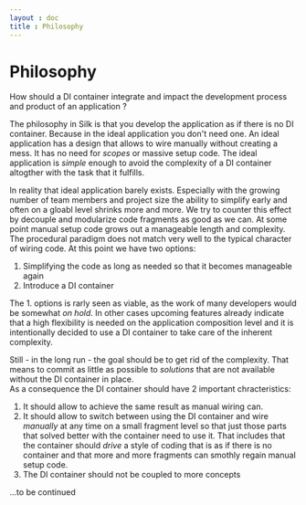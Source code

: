 ```yaml
---
layout : doc
title : Philosophy
---
```


# Philosophy

<abstract>
How should a DI container integrate and impact the development process and product of an application ?
</abstract>

The philosophy in Silk is that you develop the application as if there is no DI container. 
Because in the ideal application you don't need one. An ideal application has a design that allows
to wire manually without creating a mess. It has no need for _scopes_ or massive setup code. The 
ideal application is _simple_ enough to avoid the complexity of a DI container altogther with the
task that it fulfills. 

In reality that ideal application barely exists. Especially with the growing number of team members 
and project size the ability to simplify early and often on a gloabl level shrinks more and more.
We try to counter this effect by decouple and modularize code fragments as good as we can. At some
point manual setup code grows out a manageable length and complexity. The procedural paradigm does 
not match very well to the typical character of wiring code. At this point we have two options:

1. Simplifying the code as long as needed so that it becomes manageable again
2. Introduce a DI container

The 1. options is rarly seen as viable, as the work of many developers would be somewhat _on hold_.
In other cases upcoming features already indicate that a high flexibility is needed on the application 
composition level and it is intentionally decided to use a DI container to take care of the inherent
complexity. 

Still - in the long run - the goal should be to get rid of the complexity. That means to commit as
little as possible to _solutions_ that are not available without the DI container in place.    
As a consequence the DI container should have 2 important chracteristics:

1. It should allow to achieve the same result as manual wiring can.  
2. It should allow to switch between using the DI container and wire _manually_ at any time on a 
   small fragment level so that just those parts that solved better with the container need to use it.
   That includes that the container should _drive_ a style of coding that is as if there is no 
   container and that more and more fragments can smothly regain manual setup code.
3. The DI container should not be coupled to more concepts 

...to be continued



 